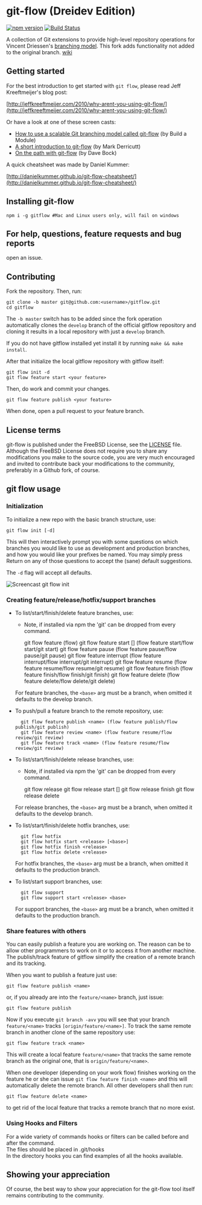 # git-flow (Dreidev Edition)

[![npm version](https://badge.fury.io/js/gitflow.svg)](https://badge.fury.io/js/gitflow) [![Build Status](https://travis-ci.org/dreidev/gitflow.svg?branch=master)](https://travis-ci.org/dreidev/gitflow)

A collection of Git extensions to provide high-level repository operations
for Vincent Driessen's [branching model](http://nvie.com/git-model "original
blog post"). This fork adds functionality not added to the original branch. [wiki](http://github.com/dreidev/gitflow/wiki)


## Getting started

For the best introduction to get started with `git flow`, please read Jeff
Kreeftmeijer's blog post:

[http://jeffkreeftmeijer.com/2010/why-arent-you-using-git-flow/](http://jeffkreeftmeijer.com/2010/why-arent-you-using-git-flow/)

Or have a look at one of these screen casts:

* [How to use a scalable Git branching model called git-flow](http://buildamodule.com/video/change-management-and-version-control-deploying-releases-features-and-fixes-with-git-how-to-use-a-scalable-git-branching-model-called-gitflow) (by Build a Module)
* [A short introduction to git-flow](http://vimeo.com/16018419) (by Mark Derricutt)
* [On the path with git-flow](https://vimeo.com/codesherpas/on-the-path-gitflow) (by Dave Bock)

A quick cheatsheet was made by Daniel Kummer:

[http://danielkummer.github.io/git-flow-cheatsheet/](http://danielkummer.github.io/git-flow-cheatsheet/)

## Installing git-flow

```shell
npm i -g gitflow #Mac and Linux users only, will fail on windows
```

## For help, questions, feature requests and bug reports
open an issue.

## Contributing

Fork the repository.  Then, run:

```shell
git clone -b master git@github.com:<username>/gitflow.git
cd gitflow
```

The `-b master` switch has to be added since the fork operation automatically 
clones the `develop` branch of the official gitflow repository and cloning it 
results in a local repository with just a `develop` branch.

If you do not have gitflow installed yet install it by running `make && make install`.

After that initialize the local gitflow repository with gitflow itself:

```shell
git flow init -d
git flow feature start <your feature>
```

Then, do work and commit your changes.

```shell
git flow feature publish <your feature>
```

When done, open a pull request to your feature branch.

## License terms

git-flow is published under the FreeBSD License, see the
[LICENSE](LICENSE) file. Although the FreeBSD License does not require you to
share any modifications you make to the source code, you are very much
encouraged and invited to contribute back your modifications to the community,
preferably in a Github fork, of course.


## git flow usage

### Initialization

To initialize a new repo with the basic branch structure, use:

    git flow init [-d]

This will then interactively prompt you with some questions on which branches
you would like to use as development and production branches, and how you
would like your prefixes be named. You may simply press Return on any of
those questions to accept the (sane) default suggestions.

The ``-d`` flag will accept all defaults.

![Screencast git flow init](http://i.imgur.com/lFQbY5V.gif)

### Creating feature/release/hotfix/support branches

* To list/start/finish/delete feature branches, use:

   * Note, if installed via npm the 'git' can be dropped from every command.

        git flow feature (flow)
        git flow feature start <name> [<base>] (flow feature start/flow start/git start)
        git flow feature pause (flow feature pause/flow pause/git pause)
        git flow feature interrupt (flow feature interrupt/flow interrupt/git interrupt)
        git flow feature resume <name> (flow feature resume/flow resume/git resume)
        git flow feature finish <name> (flow feature finish/flow finish/git finish)
        git flow feature delete <name> (flow feature delete/flow delete/git delete)

  For feature branches, the `<base>` arg must be a branch, when omitted it defaults to the develop branch.

* To push/pull a feature branch to the remote repository, use:

        git flow feature publish <name> (flow feature publish/flow publish/git publish)
        git flow feature review <name> (flow feature resume/flow review/git review)
        git flow feature track <name> (flow feature resume/flow review/git review)

* To list/start/finish/delete release branches, use:

   * Note, if installed via npm the 'git' can be dropped from every command.

        git flow release
        git flow release start <release> [<base>]
        git flow release finish <release>
        git flow release delete <release>

  For release branches, the `<base>` arg must be a branch, when omitted it defaults to the develop branch.

* To list/start/finish/delete hotfix branches, use:

        git flow hotfix
        git flow hotfix start <release> [<base>]
        git flow hotfix finish <release>
        git flow hotfix delete <release>

  For hotfix branches, the `<base>` arg must be a branch, when omitted it defaults to the production branch.

* To list/start support branches, use:

        git flow support
        git flow support start <release> <base>

  For support branches, the `<base>` arg must be a branch, when omitted it defaults to the production branch.

### Share features with others

You can easily publish a feature you are working on. The reason can be to allow other programmers to work on it or to access it from another machine. The publish/track feature of gitflow simplify the creation of a remote branch and its tracking.

When you want to publish a feature just use:

    git flow feature publish <name>

or, if you already are into the `feature/<name>` branch, just issue:

    git flow feature publish

Now if you execute `git branch -avv` you will see that your branch `feature/<name>` tracks `[origin/feature/<name>]`. To track the same remote branch in another clone of the same repository use:

    git flow feature track <name>

This will create a local feature `feature/<name>` that tracks the same remote branch as the original one, that is `origin/feature/<name>`.

When one developer (depending on your work flow) finishes working on the feature he or she can issue `git flow feature finish <name>` and this will automatically delete the remote branch. All other developers shall then run:

    git flow feature delete <name>

to get rid of the local feature that tracks a remote branch that no more exist.

### Using Hooks and Filters

For a wide variety of commands hooks or filters can be called before and after
the command.  
The files should be placed in .git/hooks  
In the directory hooks you can find examples of all the hooks available.

## Showing your appreciation

Of course, the best way to show your appreciation for the git-flow tool itself
remains contributing to the community.
